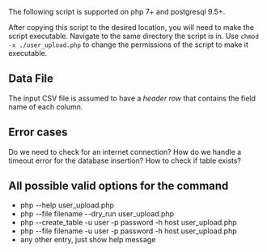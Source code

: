 The following script is supported on php 7+ and postgresql 9.5+.

After copying this script to the desired location, you will need to make the script executable. 
Navigate to the same directory the script is in. 
Use `chmod -x ./user_upload.php` to change the permissions of the script to make it executable.

## Data File

The input CSV file is assumed to have a *header row* that contains the field name of each column. 

## Error cases

Do we need to check for an internet connection?
How do we handle a timeout error for the database insertion?
How to check if table exists?

## All possible valid options for the command

* php --help user_upload.php
* php --file filename --dry_run user_upload.php
* php --create_table -u user -p password -h host user_upload.php
* php --file filename -u user -p password -h host user_upload.php
* any other entry, just show help message

